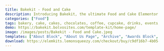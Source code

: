 ```yaml
---
title: Bakekit - Food and Cake
description: Introducing Bakekit, the ultimate Food and Cake Elementor Template Kit. Elevate your culinary business with meticulously designed templates. Tailored for seamless integration with Elementor, this kit offers effortless customization and a user-friendly experience. Unleash the potential of Bakekit's templates to craft a mouthwatering online platform showcasing your food and cake creations. Whether you specialize in gourmet dishes or delightful desserts, Bakekit's adaptable templates ensure your brand satisfies all appetites. Embark on a journey of web design excellence with this exceptional Elementor Template Kit, curated to enhance your online presence and elevate your culinary venture to new levels of flavor and indulgence.
categories: ["Food"]
tags: bakery, cake, cakes, chocolates, coffee, cupcake, drinks, events, food, gifts, ice-cream, modern, party, pastry, sweet
demo: https://bakekit.bolvosites.com/template-kit/home-page/
image: /images/posts/Bakekit - Food and Cake.jpeg
templates: ["About Block", "About Us Page", "Archive", "Awards Block", "Categories Block", "Contact Page", "Contactform Block", "Counter Block", "Features Block", "Footer", "Gallery Block", "Getintouch Block", "Global", "Header", "Hero Area Block", "Home Page", "Map Block", "Options Block", "Portfolio Page", "Products Block", "Services Page", "Single Post", "Story Block", "Testimonial Block"]
download: https://elemkits.lemonsqueezy.com/checkout/buy/c9df16b7-4b05-48ea-9bc9-b7736e4171d2
---
```


